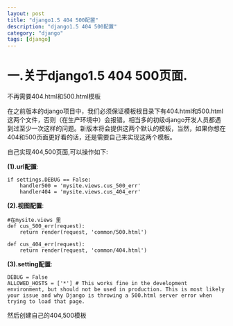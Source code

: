 ```yaml
---
layout: post
title: "django1.5 404 500配置"
description: "django1.5 404 500配置"
category: "django"
tags: [django]
---
```


<h1>一.关于django1.5 404 500页面.</h1>

<p>不再需要404.html和500.html模板</p>

<p>在之前版本的django项目中，我们必须保证模板根目录下有404.html和500.html这两个文件，否则（在生产环境中）会报错。相当多的初级django开发人员都遇到过至少一次这样的问题。新版本将会提供这两个默认的模板，当然，如果你想在404和500页面更好看的话，还是需要自己来实现这两个模板。</p>

<p>自己实现404,500页面,可以操作如下:</p>

<!--more-->

<p><strong>(1).url配置</strong>:</p>

<pre><code>if settings.DEBUG == False:
    handler500 = 'mysite.views.cus_500_err'
    handler404 = 'mysite.views.cus_404_err'
</code></pre>

<p><strong>(2).视图配置</strong>:</p>

<pre><code>#在mysite.views 里
def cus_500_err(request):
    return render(request, 'common/500.html')

def cus_404_err(request):
    return render(request, 'common/404.html')
</code></pre>

<p><strong>(3).setting配置</strong>:</p>

<pre><code>DEBUG = False
ALLOWED_HOSTS = ['*'] # This works fine in the development environment, but should not be used in production. This is most likely your issue and why Django is throwing a 500.html server error when trying to load that page.
</code></pre>

<p>然后创建自己的404,500模板</p>
